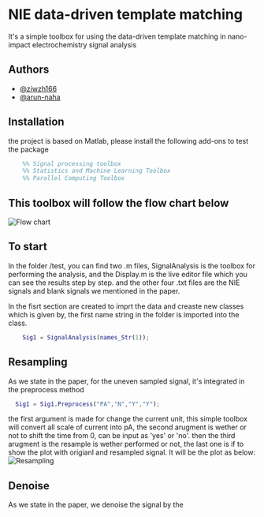 



# NIE data-driven template matching 

It's a simple toolbox for using the data-driven template matching in nano-impact electrochemistry signal analysis




## Authors

- [@ziwzh166](https://github.com/ziwzh166)
- [@arun-naha](https://github.com/arun-naha)



## Installation

the project is based on Matlab, please install the following add-ons to test the package 

```matlab
    %% Signal processing toolbox
    %% Statistics and Machine Learning Toolbox
    %% Parallel Computing Toolbox
```
    
## This toolbox will follow the flow chart below

![Flow chart](https://user-images.githubusercontent.com/100134089/224944354-9ec909b2-6663-45c2-b86c-1dfd22031aa9.svg)



###
## To start

In the folder /test, you can find two .m files, SignalAnalysis is the toolbox for performing the analysis, and the Display.m is the live editor file which you can see the results step by step. and the other four .txt files are the NIE signals and blank signals we mentioned in the paper.

In the fisrt section are created to imprt the data and creaste new classes
which is given by, the first name string in the folder is imported into the class.

```matlab
    Sig1 = SignalAnalysis(names_Str(1));
```

## Resampling 

As we state in the paper, for the uneven sampled signal, it's integrated in the preprocess method

```matlab
  Sig1 = Sig1.Preprocess("PA","N","Y","Y");
```

the first argument is made for change the current unit, this simple toolbox will convert all scale of current into pA, the second arugment is wether or not to shift the time from 0, can be input as 'yes' or 'no'. then the third arugment is the resample is wether performed or not, the last one is if to show the plot with origianl and resampled signal. 
It will be the plot as below: 
![Resampling](https://user-images.githubusercontent.com/100134089/224944121-91084fef-a1f0-4e92-b4d2-900f48043e30.svg)

## Denoise 
As we state in the paper, we denoise the signal by the 
